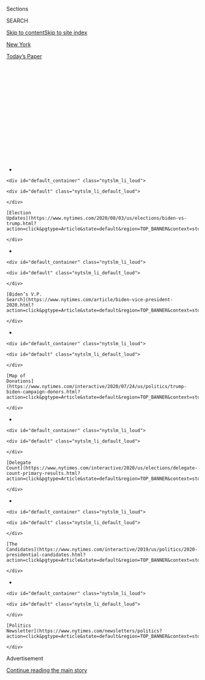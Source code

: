 <div id="app">

<div>

<div>

<div>

<div class="NYTAppHideMasthead css-1q2w90k e1suatyy0">

<div class="section css-ui9rw0 e1suatyy2">

<div class="css-eph4ug er09x8g0">

<div class="css-6n7j50">

</div>

<span class="css-1dv1kvn">Sections</span>

<div class="css-10488qs">

<span class="css-1dv1kvn">SEARCH</span>

</div>

[Skip to content](#site-content)[Skip to site index](#site-index)

</div>

<div id="masthead-section-label" class="css-1wr3we4 eaxe0e00">

[New
York](https://www.nytimes.com/section/nyregion)

</div>

<div class="css-10698na e1huz5gh0">

</div>

</div>

<div id="masthead-bar-one" class="section hasLinks css-15hmgas e1csuq9d3">

<div class="css-uqyvli e1csuq9d0">

</div>

<div class="css-1uqjmks e1csuq9d1">

</div>

<div class="css-9e9ivx">

[](https://myaccount.nytimes.com/auth/login?response_type=cookie&client_id=vi)

</div>

<div class="css-1bvtpon e1csuq9d2">

[Today’s
Paper](https://www.nytimes.com/section/todayspaper)

</div>

</div>

</div>

</div>

<div data-aria-hidden="false">

<div id="site-content" data-role="main">

<div>

<div class="css-1aor85t" style="opacity:0.000000001;z-index:-1;visibility:hidden">

<div class="css-1hqnpie">

<div class="css-epjblv">

<span class="css-17xtcya">[New
York](/section/nyregion)</span><span class="css-x15j1o">|</span><span class="css-fwqvlz">Why
the Botched N.Y.C. Primary Has Become the November
Nightmare</span>

</div>

<div class="css-k008qs">

<div class="css-1iwv8en">

<span class="css-18z7m18"></span>

<div>

</div>

</div>

<span class="css-1n6z4y">https://nyti.ms/2XlVlgx</span>

<div class="css-1705lsu">

<div class="css-4xjgmj">

<div class="css-4skfbu" data-role="toolbar" data-aria-label="Social Media Share buttons, Save button, and Comments Panel with current comment count" data-testid="share-tools">

  - 
  - 
  - 
  - 
    
    <div class="css-6n7j50">
    
    </div>

  - 
  - 

</div>

</div>

</div>

</div>

</div>

</div>

<div id="NYT_TOP_BANNER_REGION" class="css-13pd83m">

<div>

<div id="styln-elections-notifications-menu" class="section interactive-content interactive-size-medium css-1edisqu">

<div class="css-17ih8de interactive-body">

<div class="nytslm_innerContainer" data-aria-live="polite">

<div class="nytslm_title">

</div>

  - 
    
    <div id="default_container" class="nytslm_li_loud">
    
    <div id="default" class="nytslm_li_default_loud">
    
    </div>
    
    [Election
    Updates](https://www.nytimes.com/2020/08/03/us/elections/biden-vs-trump.html?action=click&pgtype=Article&state=default&region=TOP_BANNER&context=storylines_menu)
    
    </div>

  - 
    
    <div id="default_container" class="nytslm_li_loud">
    
    <div id="default" class="nytslm_li_default_loud">
    
    </div>
    
    [Biden’s V.P.
    Search](https://www.nytimes.com/article/biden-vice-president-2020.html?action=click&pgtype=Article&state=default&region=TOP_BANNER&context=storylines_menu)
    
    </div>

  - 
    
    <div id="default_container" class="nytslm_li_loud">
    
    <div id="default" class="nytslm_li_default_loud">
    
    </div>
    
    [Map of
    Donations](https://www.nytimes.com/interactive/2020/07/24/us/politics/trump-biden-campaign-donors.html?action=click&pgtype=Article&state=default&region=TOP_BANNER&context=storylines_menu)
    
    </div>

  - 
    
    <div id="default_container" class="nytslm_li_loud">
    
    <div id="default" class="nytslm_li_default_loud">
    
    </div>
    
    [Delegate
    Count](https://www.nytimes.com/interactive/2020/us/elections/delegate-count-primary-results.html?action=click&pgtype=Article&state=default&region=TOP_BANNER&context=storylines_menu)
    
    </div>

  - 
    
    <div id="default_container" class="nytslm_li_loud">
    
    <div id="default" class="nytslm_li_default_loud">
    
    </div>
    
    [The
    Candidates](https://www.nytimes.com/interactive/2019/us/politics/2020-presidential-candidates.html?action=click&pgtype=Article&state=default&region=TOP_BANNER&context=storylines_menu)
    
    </div>

  - 
    
    <div id="default_container" class="nytslm_li_loud">
    
    <div id="default" class="nytslm_li_default_loud">
    
    </div>
    
    [Politics
    Newsletter](https://www.nytimes.com/newsletters/politics?action=click&pgtype=Article&state=default&region=TOP_BANNER&context=storylines_menu)
    
    </div>

</div>

</div>

</div>

</div>

</div>

<div id="top-wrapper" class="css-1sy8kpn">

<div id="top-slug" class="css-l9onyx">

Advertisement

</div>

[Continue reading the main
story](#after-top)

<div class="ad top-wrapper" style="text-align:center;height:100%;display:block;min-height:250px">

<div id="top" class="place-ad" data-position="top" data-size-key="top">

</div>

</div>

<div id="after-top">

</div>

</div>

<div>

<div id="sponsor-wrapper" class="css-1hyfx7x">

<div id="sponsor-slug" class="css-19vbshk">

Supported by

</div>

[Continue reading the main
story](#after-sponsor)

<div id="sponsor" class="ad sponsor-wrapper" style="text-align:center;height:100%;display:block">

</div>

<div id="after-sponsor">

</div>

</div>

<div class="css-186x18t">

</div>

<div class="css-1vkm6nb ehdk2mb0">

# Why the Botched N.Y.C. Primary Has Become the November Nightmare

</div>

Nearly six weeks later, two congressional races remain undecided, and
officials are trading blame over the mishandling of tens of thousands of
mail-in ballots.

<div class="css-79elbk" data-testid="photoviewer-wrapper">

<div class="css-z3e15g" data-testid="photoviewer-wrapper-hidden">

</div>

<div class="css-1a48zt4 ehw59r15" data-testid="photoviewer-children">

![<span class="css-16f3y1r e13ogyst0" data-aria-hidden="true">Problems
plagued New York City’s June 23 primary, and weeks later Board of
Elections staff members were still tallying
ballots.</span><span class="css-cnj6d5 e1z0qqy90" itemprop="copyrightHolder"><span class="css-1ly73wi e1tej78p0">Credit...</span><span><span>Victor
J. Blue for The New York
Times</span></span></span>](https://static01.nyt.com/images/2020/07/31/nyregion/00nyvoting-02/00nyvoting-02-articleLarge.jpg?quality=75&auto=webp&disable=upscale)

</div>

</div>

<div class="css-18e8msd">

<div class="css-vp77d3 epjyd6m0">

<div class="css-hus3qt ey68jwv0" data-aria-hidden="true">

[![Jesse
McKinley](https://static01.nyt.com/images/2018/02/20/multimedia/author-jesse-mckinley/author-jesse-mckinley-thumbLarge.jpg
"Jesse McKinley")](https://www.nytimes.com/by/jesse-mckinley)

</div>

<div class="css-1baulvz">

By [<span class="css-1baulvz last-byline" itemprop="name">Jesse
McKinley</span>](https://www.nytimes.com/by/jesse-mckinley)

</div>

</div>

  - Aug. 3,
    2020

  - 
    
    <div class="css-4xjgmj">
    
    <div class="css-d8bdto" data-role="toolbar" data-aria-label="Social Media Share buttons, Save button, and Comments Panel with current comment count" data-testid="share-tools">
    
      - 
      - 
      - 
      - 
        
        <div class="css-6n7j50">
        
        </div>
    
      - 
      - 
    
    </div>
    
    </div>

</div>

</div>

<div class="section meteredContent css-1r7ky0e" name="articleBody" itemprop="articleBody">

<div class="css-1fanzo5 StoryBodyCompanionColumn">

<div class="css-53u6y8">

Election officials in New York City widely distributed mail-in ballots
for the primary on June 23, which featured dozens of hard-fought races.
The officials had hoped to make voting much easier, but they did not
seem prepared for the response: more than 10 times the number of
absentee ballots received in recent elections in the city.

Now, nearly six weeks later, two closely watched congressional races
remain undecided, and major delays in counting a deluge of 400,000
[mail-in
ballots](https://www.nytimes.com/2020/08/03/us/politics/trump-mail-in-voting.html)
and other problems are being cited as examples of the challenges facing
the nation as it looks toward conducting the November general election
during the pandemic.

Gov. Andrew M. Cuomo and other officials are trading blame for the
botched counting in the city, and the Postal Service is coming under
criticism over whether it is equipped to handle the sharp increase in
absentee ballots.

Election lawyers said one area of concern in New York City was that
mail-in ballots have prepaid return envelopes. The Postal Service
apparently had difficulty processing some of them correctly and, as a
result, an unknown number of votes — perhaps thousands — may have been
wrongfully disqualified because of a lack of a postmark.

</div>

</div>

<div class="css-1fanzo5 StoryBodyCompanionColumn">

<div class="css-53u6y8">

Thousands more ballots in the city were discarded by election officials
for minor errors, or not even sent to voters until the day before the
primary, making it all but impossible for the ballots to be returned in
time.

In recent days, President Trump has also jumped into fray, repeatedly
citing the primary in New York City for his unfounded claims that
mail-in voting is susceptible to fraud. There is no evidence that the
primary results were tainted by criminal malfeasance, according to a
wide array of election officials and representatives of campaigns.

Still, candidates and political analysts are warning that government
officials at all levels need to take urgent action to avoid a nightmare
in November.

“This election is a canary in the coal mine,” said Suraj Patel, a
Democrat running for Congress in a district that includes parts of
Manhattan, Brooklyn and Queens, who has filed a federal lawsuit over the
primary.

Mr. Patel trails the incumbent, Representative Carolyn B. Maloney, by
some 3,700 votes, though more than 12,000 ballots have been
disqualified, including about 1,200 that were missing postmarks, he
said.

</div>

</div>

<div class="css-1fanzo5 StoryBodyCompanionColumn">

<div class="css-53u6y8">

He is among the plaintiffs in a lawsuit filed in July that is asking a
federal court to order election officials to count disqualified ballots.
The lawsuit included testimony that election officials had mailed out
more than 34,000 ballots one day before the June 23
primary.

<div id="NYT_MAIN_CONTENT_1_REGION" class="css-9tf9ac">

<div>

<div id="styln-nfldraft-updates-block" class="section interactive-content interactive-size-medium css-1ftcdic">

<div class="css-17ih8de interactive-body">

<div id="styln-briefing-block" data-asset-id="">

<div class="briefing-block-header-section">

# [Latest Updates: 2020 Election](https://www.nytimes.com/2020/08/03/us/elections/biden-vs-trump.html?action=click&pgtype=Article&state=default&region=MAIN_CONTENT_1&context=storylines_live_updates)

<div class="briefing-block-ts">

Updated 2020-08-04T01:23:51.312Z

</div>

</div>

  - [Trump assails mail-in voting anew, citing delays in declaring a
    winner in a New York congressional
    primary.](https://www.nytimes.com/2020/08/03/us/elections/biden-vs-trump.html?action=click&pgtype=Article&state=default&region=MAIN_CONTENT_1&context=storylines_live_updates#link-6494b448)
  - [Obama issues his first slate of 2020
    endorsements.](https://www.nytimes.com/2020/08/03/us/elections/biden-vs-trump.html?action=click&pgtype=Article&state=default&region=MAIN_CONTENT_1&context=storylines_live_updates#link-3de249e6)
  - [In a big shift, Trump is now encouraging mask-wearing in campaign
    emails.](https://www.nytimes.com/2020/08/03/us/elections/biden-vs-trump.html?action=click&pgtype=Article&state=default&region=MAIN_CONTENT_1&context=storylines_live_updates#link-54e34d20)

<div class="briefing-block-footer">

<div class="briefing-block-footer-meta">

[See more
updates](https://www.nytimes.com/2020/08/03/us/elections/biden-vs-trump.html?action=click&pgtype=Article&state=default&region=MAIN_CONTENT_1&context=storylines_live_updates)

</div>

</div>

</div>

</div>

</div>

</div>

</div>

A winner has also not been declared in a congressional district in the
Bronx, where Ritchie Torres, a Democratic city councilman, holds a
comfortable lead over several other contenders.

Other states and localities had vote-by-mail primaries during the
pandemic, with some scattered reports of problems — though nothing on
the scale of New York City’s weekslong process. Even before the
outbreak, the city’s Board of Elections had a reputation as a troubled
agency that ran elections [rife with
problems](https://www.nytimes.com/2018/11/07/nyregion/voting-problems-nyc-.html).

New York City election officials insisted last week that [they were
doing their
best](https://www.nytimes.com/2020/07/17/nyregion/election-absentee-ballots-primary.html)
under the extraordinary circumstances.

They pointed out the difficulties in protecting election workers from
the coronavirus, and cited [state
laws](https://www.nysenate.gov/legislation/laws/ELN/9-209) requiring the
disqualification of ballots for various small errors — including missing
signatures on ballot envelopes or envelopes sealed with tape — for
contributing to the high number of invalidated ballots.

Election officials also said the changing plans for the state’s
presidential primary — it was [initially
canceled](https://www.nytimes.com/2020/04/27/us/politics/democratic-primary-canceled-coronavirus.html)
before being reinstated by the courts — had delayed the process of
sending out absentee ballots.

The city’s Board of Elections is not expected to certify the vote until
Tuesday. Thirteen weeks later, on Nov. 3, the state and city could face
another crush of absentee ballots.

</div>

</div>

<div class="css-1fanzo5 StoryBodyCompanionColumn">

<div class="css-53u6y8">

Frederic M. Umane, the board’s secretary, defended the handling of the
election, calling the ballot-counting process “slow, but accurate and
open.”

He said the board’s operation was greatly affected by the outbreak.

“Our staff was decimated by Covid,” Mr. Umane said, noting the board had
about 350 permanent workers and other temporary workers, many of whom
were sick and could not work before the primary.

Mr. Umane said the board might need hundreds more workers for the
November election.

Primaries were conducted across the state, but New York City seemed to
encounter the biggest problems, in part because it had many closely
contested races and substantial voter participation.

Mr. Cuomo, a third-term Democrat, acknowledged last week that the
primary was flawed, likening mail-in voting to other “systems that we
were working on but were not ready,” such as remote learning and
telemedicine, and suggesting the problem lay at a local level.

“We did have — not we — boards of elections had operational issues, some
better, some worse, and they have to learn from them,” Mr. Cuomo said.
“And we want to get the lessons and make the system better and make it
better for November.”

A person familiar with the internal operation of the city’s Board of
Elections, but not authorized to speak on the record, said that having
to increase the number of mail-in ballots had caused enormous struggles
at the agency.

“Imagine saying, ‘I’m having a dinner party for 10 people,’ and then
they say, ‘No, it’s 100 people,’” the person said. “It’s a very deep
learning curve.”

</div>

</div>

<div class="css-1fanzo5 StoryBodyCompanionColumn">

<div class="css-53u6y8">

The person added that the board made missteps along the way, including
not hiring enough people to count the absentee ballots. Even the vendors
hired to produce the ballots seemed overwhelmed.

In comments on Saturday, Mr. Cuomo said his administration had offered
help to local election boards, including “personnel to do counting,”
though no boards seemed to take the state up on its offer. He also noted
that some boards did not start counting ballots until the second week of
July. “Well, what was that?” he said.

Mr. Trump has repeatedly referred to the New York primary over the last
two weeks, warning that the “same thing would happen, but on massive
scale” across the country on Nov. 3.

</div>

</div>

<div class="css-cfo9c3">

</div>

<div class="css-1fanzo5 StoryBodyCompanionColumn">

<div class="css-53u6y8">

The president returned to the topic on Thursday as means of justifying
his suggestion that the general election might need to be postponed, a
trial balloon that was [widely panned by even his fellow
Republicans](https://www.nytimes.com/2020/07/31/us/politics/trump-tweet-democracy.html).

New York State lawmakers said they had responded to the problems last
month by approving a roster of fixes [to the vote-by-mail
system](https://www.nysenate.gov/newsroom/press-releases/senate-majority-advances-automatic-voter-registration-system-strengthens),
though it was not clear if Mr. Cuomo would sign the bills. Among other
changes, the legislation would allow the counting of ballots received
shortly after the election [without
postmarks](https://www.nysenate.gov/legislation/bills/2019/s8799/amendment/a)
and would require officials to [notify voters of small
errors](https://www.nysenate.gov/legislation/bills/2019/s8370/amendment/b)
in their ballot envelopes.

</div>

</div>

<div class="css-1fanzo5 StoryBodyCompanionColumn">

<div class="css-53u6y8">

Election experts pointed to an array of causes for the issues in
primary: In late April, as the toll from coronavirus mounted, [Mr. Cuomo
ordered a wide expansion of absentee
voting](https://www.governor.ny.gov/news/amid-ongoing-covid-19-pandemic-governor-cuomo-issues-executive-order-make-sure-every-new-yorker),
sending every New Yorker eligible to vote in the primary an application
for an absentee ballot.

</div>

</div>

<div class="css-79elbk" data-testid="photoviewer-wrapper">

<div class="css-z3e15g" data-testid="photoviewer-wrapper-hidden">

</div>

<div class="css-1a48zt4 ehw59r15" data-testid="photoviewer-children">

![<span class="css-16f3y1r e13ogyst0" data-aria-hidden="true">Councilman
Ritchie Torres, right, is leading in his Bronx congressional race, but
has not been declared the
winner.</span><span class="css-cnj6d5 e1z0qqy90" itemprop="copyrightHolder"><span class="css-1ly73wi e1tej78p0">Credit...</span><span>Gabriela
Bhaskar for The New York
Times</span></span>](https://static01.nyt.com/images/2020/07/31/nyregion/00nyvoting4/00nyvoting4-articleLarge.jpg?quality=75&auto=webp&disable=upscale)

</div>

</div>

<div class="css-1fanzo5 StoryBodyCompanionColumn">

<div class="css-53u6y8">

While the intention may have been to encourage voting, the
infrastructure lagged: Until a wave of changes approved in 2019, New
York [had been behind other states in adopting measures like early
voting](https://www.nytimes.com/2019/01/10/nyregion/voting-reform-election-ny.html).

“The state has long had some of the strictest rules when it comes to
being able to cast an absentee ballot, and it wasn’t built to support
the increased volume,” said Lawrence Norden, director of the Election
Reform Program at the Brennan Center for Justice.

The counting of absentee ballots is more labor intensive than machine
counts of in-person votes, which in the past had made up more than 90
percent of New York’s election returns. Jerry H. Goldfeder, a veteran
election lawyer, said the board did not have enough money to hire
workers to process absentee ballots.

“They could have asked for money and hired more staff, because they knew
in advance they were going to get an avalanche of absentee ballots,” Mr.
Goldfeder said. “There’s nothing magical about that.”

In all, the New York City Board of Elections sent more than 750,000
ballots with prepaid return envelopes, and some 400,000 were mailed
back. Postage on prepaid envelopes costs less than a stamp and is
charged to the payer only if used.

Prepaid envelopes are not typically postmarked by the post office’s
sorting systems, though the Postal Service recommends that ballot
envelopes use a special bar code to help identify them. Officials say
they make every effort to identify ballots and assure a postmark, a
critical element in determining if ballots were sent by the Election Day
deadline.

</div>

</div>

<div class="css-1fanzo5 StoryBodyCompanionColumn">

<div class="css-53u6y8">

That means going so far as to use human “gatekeepers” to backstop the
Postal Service’s massive computerized sorting systems, who pull ballot
envelopes out, one at a time, and feed them through a cancellation
machine to assure a
postmark.

</div>

</div>

<div class="css-79elbk" data-testid="photoviewer-wrapper">

<div class="css-z3e15g" data-testid="photoviewer-wrapper-hidden">

</div>

<div class="css-1a48zt4 ehw59r15" data-testid="photoviewer-children">

<div class="css-1xdhyk6 erfvjey0">

<span class="css-1ly73wi e1tej78p0">Image</span>

<div class="css-zjzyr8">

<div data-testid="lazyimage-container" style="height:257.77777777777777px">

</div>

</div>

</div>

<span class="css-16f3y1r e13ogyst0" data-aria-hidden="true">The city’s
Board of Elections sent over 750,000 mail-in ballots, and about 400,000
were
returned.</span><span class="css-cnj6d5 e1z0qqy90" itemprop="copyrightHolder"><span class="css-1ly73wi e1tej78p0">Credit...</span><span>Victor
J. Blue for The New York Times</span></span>

</div>

</div>

<div class="css-1fanzo5 StoryBodyCompanionColumn">

<div class="css-53u6y8">

But it was far from foolproof: Michael Calabrese, a manager at the
Postal Service’s [Manhattan processing
plant](https://www.uspsoig.gov/document/new-york-morgan-processing-and-distribution-center-efficiency),
could only confirm that extra gatekeepers were on hand to locate stray
ballots on Election Day itself.

Even so, some unmarked ballots got through.

“It’s not a 100 percent process,” he said, under questioning from Judge
Analisa Torres of Federal District Court in Manhattan. “It’s not
something we could normally do, but in order to capture and read those
ballots, we did that.”

The postal agency defended its performance, but also acknowledged that
“some ballots may not have been postmarked.” It said it would take
“action to resolve the issue going forward.”

“We continue to work with the secretary of state and all New York boards
of election and look forward to a successful general election,” Xavier
C. Hernandez, a Postal Service spokesman, said.

Bruce Gyory, a Democratic political consultant, said the state and city
needed to drastically increase election staff for November. “This is
logistics,” Mr. Gyory said. “It isn’t rocket science.”

</div>

</div>

<div class="css-1fanzo5 StoryBodyCompanionColumn">

<div class="css-53u6y8">

He added that such steps could make it more difficult for Mr. Trump to
cite problems in New York to dispute the results of the general
election.

“He is trying to create doubt,” Mr. Gyory said. “Because he knows he’s
going to lose the election if things don’t change.”

Jeffery C. Mays, Luis Ferré-Sadurní and Emma G. Fitzsimmons contributed
reporting.

</div>

</div>

</div>

<div>

</div>

<div>

</div>

<div id="NYT_BELOW_MAIN_CONTENT_REGION">

<div>

<div id="STLYN_guide_v1_STYLN_guide_a" class="section css-l08pwh interactive-content interactive-size-medium">

<div class="css-17ih8de interactive-body">

<div class="g-story g-freebird g-max-limit" data-preview-slug="styln-scroll-guide">

</div>

<div id="g-electionguide-id" class="g-electionguide">

<div class="g-electionguide-container">

<div class="g-electionguide-wrapper">

<div class="g-electionguide-logo">

</div>

# Our 2020 Election Guide

Updated Aug. 3, 2020

  - 
    
    -----
    
    ## The Latest
    
      - President Trump again assails mail-in voting, [claiming without
        evidence that the process is plagued by
        fraud](https://www.nytimes.com/2020/08/03/us/politics/trump-mail-in-voting.html?action=click&pgtype=Article&state=default&region=BELOW_MAIN_CONTENT&context=storylines_guide).

  - 
    
    -----
    
    ## Biden’s V.P. Search
    
      - [Here are 13
        women](https://www.nytimes.com/article/biden-vice-president-2020.html?action=click&pgtype=Article&state=default&region=BELOW_MAIN_CONTENT&context=storylines_guide)
        who have been under consideration to be Joe Biden’s running
        mate, and why each might be chosen — and might not be.

  - 
    
    -----
    
    ## Keep Up With Our Coverage
    
      - Get an
        [email](https://www.nytimes.com/newsletters/politics?action=click&pgtype=Article&state=default&region=BELOW_MAIN_CONTENT&context=storylines_guide)
        recapping the day’s news
    
    <!-- end list -->
    
      - Download our mobile app on
        [iOS](https://apps.apple.com/us/app/nytimes/id284862083?ls=1&mat_click_id=5c79ae7455014fd1bd66b5610c05b8f2-20191112-16948&referrer=mat_click_id%3D5c79ae7455014fd1bd66b5610c05b8f2-20191112-16948%26link_click_id%3D722930677036718082)
        and
        [Android](http://a.localytics.com/android?id=com.nytimes.android&referrer=utm_source%3Dother_nyt_mobile_web%26utm_medium%3DWeb%2520page%26utm_term%3DGeneral%2520Mobile%2520Page%26utm_campaign%3DNYT%2520Mobile%2520General%2520Page)
        and turn on Breaking News and Politics alerts

</div>

</div>

</div>

</div>

</div>

</div>

</div>

<div>

</div>

<div>

<div id="bottom-wrapper" class="css-1ede5it">

<div id="bottom-slug" class="css-l9onyx">

Advertisement

</div>

[Continue reading the main
story](#after-bottom)

<div id="bottom" class="ad bottom-wrapper" style="text-align:center;height:100%;display:block;min-height:90px">

</div>

<div id="after-bottom">

</div>

</div>

</div>

</div>

</div>

## Site Index

<div>

</div>

## Site Information Navigation

  - [© <span>2020</span> <span>The New York Times
    Company</span>](https://help.nytimes.com/hc/en-us/articles/115014792127-Copyright-notice)

<!-- end list -->

  - [NYTCo](https://www.nytco.com/)
  - [Contact
    Us](https://help.nytimes.com/hc/en-us/articles/115015385887-Contact-Us)
  - [Work with us](https://www.nytco.com/careers/)
  - [Advertise](https://nytmediakit.com/)
  - [T Brand Studio](http://www.tbrandstudio.com/)
  - [Your Ad
    Choices](https://www.nytimes.com/privacy/cookie-policy#how-do-i-manage-trackers)
  - [Privacy](https://www.nytimes.com/privacy)
  - [Terms of
    Service](https://help.nytimes.com/hc/en-us/articles/115014893428-Terms-of-service)
  - [Terms of
    Sale](https://help.nytimes.com/hc/en-us/articles/115014893968-Terms-of-sale)
  - [Site
    Map](https://spiderbites.nytimes.com)
  - [Help](https://help.nytimes.com/hc/en-us)
  - [Subscriptions](https://www.nytimes.com/subscription?campaignId=37WXW)

</div>

</div>

</div>

</div>
